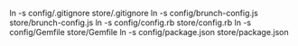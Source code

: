 ln -s config/.gitignore store/.gitignore
ln -s config/brunch-config.js store/brunch-config.js
ln -s config/config.rb store/config.rb
ln -s config/Gemfile store/Gemfile
ln -s config/package.json store/package.json
